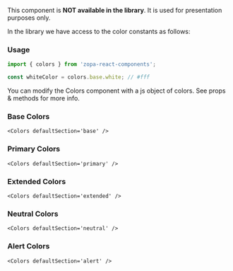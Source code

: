 This component is **NOT available in the library**. It is used for presentation purposes only.

In the library we have access to the color constants as follows:

### Usage

```js static
import { colors } from 'zopa-react-components';

const whiteColor = colors.base.white; // #fff
```

You can modify the Colors component with a js object of colors. See props & methods for more info.

### Base Colors

    <Colors defaultSection='base' />

### Primary Colors

    <Colors defaultSection='primary' />

### Extended Colors

    <Colors defaultSection='extended' />

### Neutral Colors

    <Colors defaultSection='neutral' />

### Alert Colors

    <Colors defaultSection='alert' />
